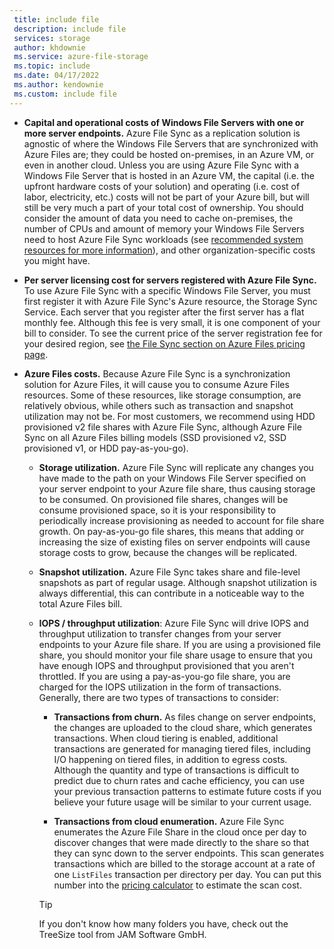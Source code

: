 ```yaml
---
 title: include file
 description: include file
 services: storage
 author: khdownie
 ms.service: azure-file-storage
 ms.topic: include
 ms.date: 04/17/2022
 ms.author: kendownie
 ms.custom: include file
---
```


- **Capital and operational costs of Windows File Servers with one or more server endpoints.** Azure File Sync as a replication solution is agnostic of where the Windows File Servers that are synchronized with Azure Files are; they could be hosted on-premises, in an Azure VM, or even in another cloud. Unless you are using Azure File Sync with a Windows File Server that is hosted in an Azure VM, the capital (i.e. the upfront hardware costs of your solution) and operating (i.e. cost of labor, electricity, etc.) costs will not be part of your Azure bill, but will still be very much a part of your total cost of ownership. You should consider the amount of data you need to cache on-premises, the number of CPUs and amount of memory your Windows File Servers need to host Azure File Sync workloads (see [recommended system resources for more information](../articles/storage/file-sync/file-sync-planning.md#recommended-system-resources)), and other organization-specific costs you might have.

- **Per server licensing cost for servers registered with Azure File Sync.** To use Azure File Sync with a specific Windows File Server, you must first register it with Azure File Sync's Azure resource, the Storage Sync Service. Each server that you register after the first server has a flat monthly fee. Although this fee is very small, it is one component of your bill to consider. To see the current price of the server registration fee for your desired region, see [the File Sync section on Azure Files pricing page](https://azure.microsoft.com/pricing/details/storage/files/).

- **Azure Files costs.** Because Azure File Sync is a synchronization solution for Azure Files, it will cause you to consume Azure Files resources. Some of these resources, like storage consumption, are relatively obvious, while others such as transaction and snapshot utilization may not be. For most customers, we recommend using HDD provisioned v2 file shares with Azure File Sync, although Azure File Sync on all Azure Files billing models (SSD provisioned v2, SSD provisioned v1, or HDD pay-as-you-go).
    - **Storage utilization.** Azure File Sync will replicate any changes you have made to the path on your Windows File Server specified on your server endpoint to your Azure file share, thus causing storage to be consumed. On provisioned file shares, changes will be consume provisioned space, so it is your responsibility to periodically increase provisioning as needed to account for file share growth. On pay-as-you-go file shares, this means that adding or increasing the size of existing files on server endpoints will cause storage costs to grow, because the changes will be replicated. 

    - **Snapshot utilization.** Azure File Sync takes share and file-level snapshots as part of regular usage. Although snapshot utilization is always differential, this can contribute in a noticeable way to the total Azure Files bill.

    - **IOPS / throughput utilization**: Azure File Sync will drive IOPS and throughput utilization to transfer changes from your server endpoints to your Azure file share. If you are using a provisioned file share, you should monitor your file share usage to ensure that you have enough IOPS and throughput provisioned that you aren't throttled. If you are using a pay-as-you-go file share, you are charged for the IOPS utilization in the form of transactions. Generally, there are two types of transactions to consider:
        - **Transactions from churn.** As files change on server endpoints, the changes are uploaded to the cloud share, which generates transactions. When cloud tiering is enabled, additional transactions are generated for managing tiered files, including I/O happening on tiered files, in addition to egress costs. Although the quantity and type of transactions is difficult to predict due to churn rates and cache efficiency, you can use your previous transaction patterns to estimate future costs if you believe your future usage will be similar to your current usage. 
        
        - **Transactions from cloud enumeration.** Azure File Sync enumerates the Azure File Share in the cloud once per day to discover changes that were made directly to the share so that they can sync down to the server endpoints. This scan generates transactions which are billed to the storage account at a rate of one `ListFiles` transaction per directory per day. You can put this number into the [pricing calculator](https://azure.microsoft.com/pricing/calculator/) to estimate the scan cost.  

        > [!Tip]  
        > If you don't know how many folders you have, check out the TreeSize tool from JAM Software GmbH.
